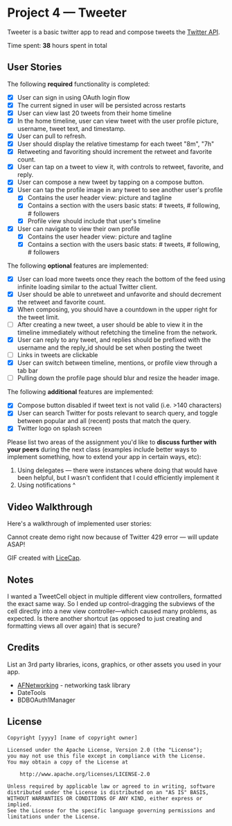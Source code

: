 # Project 4 — Tweeter

Tweeter is a basic twitter app to read and compose tweets the [Twitter API](https://apps.twitter.com/).

Time spent: **38** hours spent in total

## User Stories

The following **required** functionality is completed:

- [X] User can sign in using OAuth login flow
- [X] The current signed in user will be persisted across restarts
- [X] User can view last 20 tweets from their home timeline
- [X] In the home timeline, user can view tweet with the user profile picture, username, tweet text, and timestamp.
- [X] User can pull to refresh.
- [X] User should display the relative timestamp for each tweet "8m", "7h"
- [X] Retweeting and favoriting should increment the retweet and favorite count.
- [X] User can tap on a tweet to view it, with controls to retweet, favorite, and reply.
- [X] User can compose a new tweet by tapping on a compose button.
- [X] User can tap the profile image in any tweet to see another user's profile
   - [X] Contains the user header view: picture and tagline
   - [X] Contains a section with the users basic stats: # tweets, # following, # followers
   - [X] Profile view should include that user's timeline
- [X] User can navigate to view their own profile
   - [X] Contains the user header view: picture and tagline
   - [X] Contains a section with the users basic stats: # tweets, # following, # followers

The following **optional** features are implemented:

- [X] User can load more tweets once they reach the bottom of the feed using infinite loading similar to the actual Twitter client.
- [X] User should be able to unretweet and unfavorite and should decrement the retweet and favorite count.
- [X] When composing, you should have a countdown in the upper right for the tweet limit.
- [ ] After creating a new tweet, a user should be able to view it in the timeline immediately without refetching the timeline from the network.
- [X] User can reply to any tweet, and replies should be prefixed with the username and the reply_id should be set when posting the tweet
- [ ] Links in tweets are clickable
- [X] User can switch between timeline, mentions, or profile view through a tab bar
- [ ] Pulling down the profile page should blur and resize the header image.

The following **additional** features are implemented:

- [X] Compose button disabled if tweet text is not valid (i.e. >140 characters)
- [X] User can search Twitter for posts relevant to search query, and toggle between popular and all (recent) posts that match the query.
- [X] Twitter logo on splash screen

Please list two areas of the assignment you'd like to **discuss further with your peers** during the next class (examples include better ways to implement something, how to extend your app in certain ways, etc):

1. Using delegates — there were instances where doing that would have been helpful, but I wasn't confident that I could efficiently implement it
2. Using notifications ^

## Video Walkthrough

Here's a walkthrough of implemented user stories:

Cannot create demo right now because of Twitter 429 error — will update ASAP!

GIF created with [LiceCap](http://www.cockos.com/licecap/).

## Notes

I wanted a TweetCell object in multiple different view controllers, formatted the exact same way. So I ended up control-dragging the subviews of the cell directly into a new view controller—which caused many problems, as expected. Is there another shortcut (as opposed to just creating and formatting views all over again) that is secure?

## Credits

List an 3rd party libraries, icons, graphics, or other assets you used in your app.

- [AFNetworking](https://github.com/AFNetworking/AFNetworking) - networking task library
- DateTools
- BDBOAuth1Manager

## License

    Copyright [yyyy] [name of copyright owner]

    Licensed under the Apache License, Version 2.0 (the "License");
    you may not use this file except in compliance with the License.
    You may obtain a copy of the License at

        http://www.apache.org/licenses/LICENSE-2.0

    Unless required by applicable law or agreed to in writing, software
    distributed under the License is distributed on an "AS IS" BASIS,
    WITHOUT WARRANTIES OR CONDITIONS OF ANY KIND, either express or implied.
    See the License for the specific language governing permissions and
    limitations under the License.
